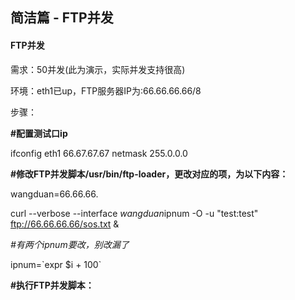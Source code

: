 ## 简洁篇 - FTP并发

#### FTP**并发**

需求：50并发\(此为演示，实际并发支持很高\)

环境：eth1已up，FTP服务器IP为:66.66.66.66/8

步骤：

**\#配置测试口ip**

ifconfig eth1 66.67.67.67 netmask 255.0.0.0

**\#修改FTP并发脚本/usr/bin/ftp-loader，更改对应的项，为以下内容：**

wangduan=66.66.66.

curl --verbose --interface $wangduan$ipnum -O -u "test:test" ftp://66.66.66.66/sos.txt &

_\#有两个ipnum要改，别改漏了_

ipnum=\`expr $i + 100\` 

**\#执行FTP并发脚本：**







